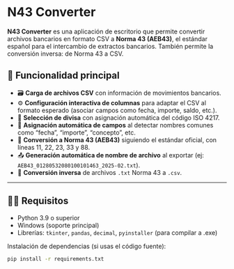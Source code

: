 # N43 Converter

**N43 Converter** es una aplicación de escritorio que permite convertir archivos bancarios en formato CSV a **Norma 43 (AEB43)**, el estándar español para el intercambio de extractos bancarios. También permite la conversión inversa: de Norma 43 a CSV.

## 🧩 Funcionalidad principal

- 🗃️ **Carga de archivos CSV** con información de movimientos bancarios.
- ⚙️ **Configuración interactiva de columnas** para adaptar el CSV al formato esperado (asociar campos como fecha, importe, saldo, etc.).
- 💱 **Selección de divisa** con asignación automática del código ISO 4217.
- 🧠 **Asignación automática de campos** al detectar nombres comunes como “fecha”, “importe”, “concepto”, etc.
- 🔄 **Conversión a Norma 43 (AEB43)** siguiendo el estándar oficial, con líneas 11, 22, 23, 33 y 88.
- 📤 **Generación automática de nombre de archivo** al exportar (ej: `AEB43_01280532080100101463_2025-02.txt`).
- 🔁 **Conversión inversa** de archivos `.txt` Norma 43 a `.csv`.

---

## 🧑‍💻 Requisitos

- Python 3.9 o superior
- Windows (soporte principal)
- Librerías: `tkinter`, `pandas`, `decimal`, `pyinstaller` (para compilar a .exe)

Instalación de dependencias (si usas el código fuente):

```bash
pip install -r requirements.txt

